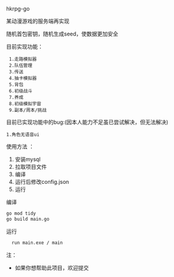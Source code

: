 hkrpg-go

某动漫游戏的服务端再实现

随机首包密钥，随机生成seed，使数据更加安全

目前实现功能：

     1.走路模拟器
     2.队伍管理
     3.传送
     4.抽卡模拟器
     5.背包
     6.初级战斗
     7.养成
     8.初级模拟宇宙
     9.副本/周本/挑战

目前已实现功能中的bug:(因本人能力不足虽已尝试解决，但无法解决)

    1.角色无语音ui

使用方法 ：

1. 安装mysql
2. 拉取项目文件
3. 编译
4. 运行后修改config.json
5. 运行

编译

   ```bash
   go mod tidy
   go build main.go
   ```
运行
```bash
  run main.exe / main
```

注：

* 如果你想帮助此项目，欢迎提交
